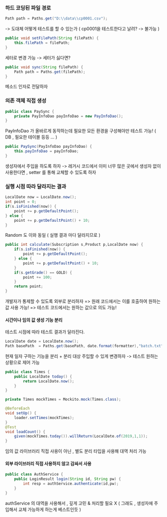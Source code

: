 
### 하드 코딩된 파일 경로

```java
Path path = Paths.get("D:\\data\\cp0001.csv");
```

-> 도대체 어떻게 테스트를 할 수 있는가
( cp0001을 테스트한다고 날려? -> 불가능 )

```java
public void setFilePath(String filePath) {
	this.filePath = filePath;
}
```

세터로 변경 가능
-> 세터가 싫다면?

```java
public void sync(String filePath) {
	Path path = Paths.get(filePath);
}
```

메소드 인자로 전달하자

### 의존 객체 직접 생성

```java
public class PaySync {
	private PayInfoDao payInfoDao = new PayInfoDao();
}
```

PayInfoDao 가 올바르게 동작하는데 필요한 모든 환경을 구성해야만 테스트 가능!
( DB , 필요한 테이블 등등 ... )

```java
public PaySync(PayInfoDao payInfoDao) {
	this.payInfoDao = payInfoDao;
}
```

생성자에서 주입을 하도록 하자
-> 레거시 코드에서 이미 너무 많은 곳에서 생성자 없이 사용한다면 , setter 를 통해 교체할 수 있도록 하자

### 실행 시점 따라 달라지는 결과

```java
LocalDate now = LocalDate.now();
int point = 0;
if(s.isFinished(now)) {
	point += p.getDefaultPoint();
} else {
	point += p.getDefaultPoint() + 10;
}
```

Random 도 이와 동일 ( 실행 결과 마다 달라지므로 )

```java
public int calculate(Subscription s,Product p,LocalDate now) {
	if(s.isFinished(now)) {
		point += p.getDefaultPoint();
	} else {
		point += p.getDefaultPoint() + 10;
	}
	if(s.getGrade() == GOLD) {
		point += 100;
	}
	return point;
}
```

개발자가 통제할 수 있도록 외부로 분리하자
=> 원래 코드에서는 이를 호출하여 원하는 값 사용 가능!
=> 테스트 코드에서는 원하는 값으로 의도 가능!

#### 시간이나 임의 값 생성 기능 분리

테스트 시점에 따라 테스트 결과가 달라진다.

```java
LocalDate date = LocalDate.now();
Path basePath  = Paths.get(basePath, date.format(formatter),"batch.txt");
```

현재 일자 구하는 기능을 분리 + 분리 대상 주입할 수 있게 변경하자
-> 테스트 원하는 상황으로 제어 가능

```java
public class Times {
	public LocalDate today() {
		return LocalDate.now();
	}
}
```

```java
private Times mockTimes = Mockito.mock(Times.class);

@BeforeEach
void setUp() {
	loader.setTimes(mockTimes);
}
@Test
void loadCount() {
	given(mockTimes.today()).willReturn(LocalDate.of(2019,1,1));
}
```

임의 값 라이브러리 직접 사용이 아닌 , 별도 분리 타입을 사용해 대역 처리 가능

#### 외부 라이브러리 직접 사용하지 않고 감싸서 사용

```java
public class AuthService {
	public LoginResult login(String id, String pw) {
		int resp = authService.authenticate(id,pw);
	}
}
```

authService 의 대역을 사용해서 , 깊게 고민 & 처리할 필요 X ( 그래도 , 생성자에 주입해서 교체 가능하게 하는게 베스트인듯 )